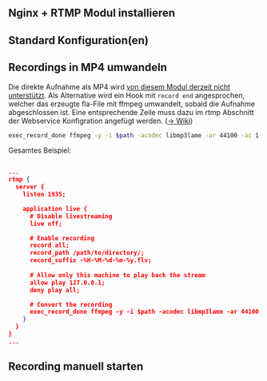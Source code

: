 ## Nginx + RTMP Modul installieren

## Standard Konfiguration(en)

## Recordings in MP4 umwandeln

Die direkte Aufnahme als MP4 wird [von diesem Modul derzeit nicht unterstützt](https://github.com/arut/nginx-rtmp-module/issues/957).
Als Alternative wird ein Hook mit `record end` angesprochen, welcher das erzeugte fla-File mit ffmpeg umwandelt, sobald die Aufnahme abgeschlossen ist.
Eine entsprechende Zeile muss dazu im rtmp Abschnitt der Webservice Konfigration angefügt werden.
([-> Wiki](https://github.com/arut/nginx-rtmp-module/wiki/Directives#exec_record_done))

```sh
exec_record_done ffmpeg -y -i $path -acodec libmp3lame -ar 44100 -ac 1 -vcodec libx264 $dirname/$basename.mp4;
```

Gesamtes Beispiel:
```json

...
rtmp {
  server {
    listen 1935;

    application live {
      # Disable livestreaming
      live off;

      # Enable recording
      record all; 
      record_path /path/to/directory/; 
      record_suffix -%H-%M-%d-%m-%y.flv;
      
      # Allow only this machine to play back the stream
      allow play 127.0.0.1;
      deny play all;

      # Convert the recording
      exec_record_done ffmpeg -y -i $path -acodec libmp3lame -ar 44100 -ac 1 -vcodec libx264 $dirname/$basename.mp4;
    }
  }
}
...

```

## Recording manuell starten


